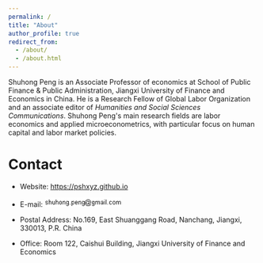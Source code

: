 ```yaml
---
permalink: /
title: "About"
author_profile: true
redirect_from: 
  - /about/
  - /about.html
---
```


Shuhong Peng is an Associate Professor of economics at School of Public Finance & Public Administration, Jiangxi University of Finance and Economics in China. He is a Research Fellow of Global Labor Organization and an associate editor of *Humanities and Social Sciences Communications*. Shuhong Peng's main research fields are labor economics and applied microeconometrics, with particular focus on human capital and labor market policies.


# Contact

- Website: https://pshxyz.github.io 

- E-mail: ![](images/email.bmp)

- Postal Address: No.169, East Shuanggang Road, Nanchang, Jiangxi, 330013, P.R. China

- Office: Room 122, Caishui Building, Jiangxi University of Finance and Economics



```



